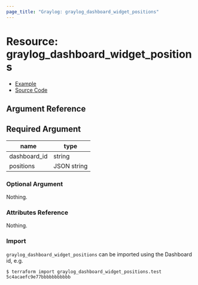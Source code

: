 ```yaml
---
page_title: "Graylog: graylog_dashboard_widget_positions"
---
```


# Resource: graylog_dashboard_widget_positions

* [Example](https://github.com/terraform-provider-graylog/terraform-provider-graylog/blob/master/examples/v0.12/dashboard.tf)
* [Source Code](https://github.com/terraform-provider-graylog/terraform-provider-graylog/blob/master/graylog/resource/dashboard/position/resource.go)

## Argument Reference

## Required Argument

name | type
--- | ---
dashboard_id | string
positions | JSON string

### Optional Argument

Nothing.

### Attributes Reference

Nothing.

### Import

`graylog_dashboard_widget_positions` can be imported using the Dashboard id, e.g.

```console
$ terraform import graylog_dashboard_widget_positions.test 5c4acaefc9e77bbbbbbbbbbb
```
